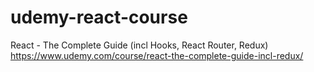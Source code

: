 # udemy-react-course
 React - The Complete Guide (incl Hooks, React Router, Redux) https://www.udemy.com/course/react-the-complete-guide-incl-redux/
